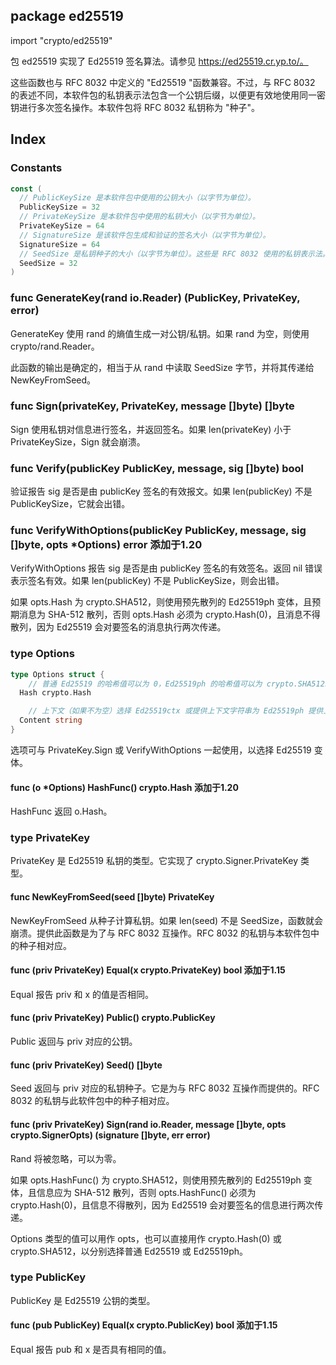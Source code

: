 ## package ed25519

import "crypto/ed25519"

包 ed25519 实现了 Ed25519 签名算法。请参见 https://ed25519.cr.yp.to/。

这些函数也与 RFC 8032 中定义的 "Ed25519 "函数兼容。不过，与 RFC 8032 的表述不同，本软件包的私钥表示法包含一个公钥后缀，以便更有效地使用同一密钥进行多次签名操作。本软件包将 RFC 8032 私钥称为 "种子"。

## Index

### Constants

```go
const (
  // PublicKeySize 是本软件包中使用的公钥大小（以字节为单位）。
  PublicKeySize = 32
  // PrivateKeySize 是本软件包中使用的私钥大小（以字节为单位）。
  PrivateKeySize = 64
  // SignatureSize 是该软件包生成和验证的签名大小（以字节为单位）。
  SignatureSize = 64
  // SeedSize 是私钥种子的大小（以字节为单位）。这些是 RFC 8032 使用的私钥表示法。
  SeedSize = 32
)
```

### func GenerateKey(rand io.Reader) (PublicKey, PrivateKey, error)

GenerateKey 使用 rand 的熵值生成一对公钥/私钥。如果 rand 为空，则使用 crypto/rand.Reader。

此函数的输出是确定的，相当于从 rand 中读取 SeedSize 字节，并将其传递给 NewKeyFromSeed。

### func Sign(privateKey, PrivateKey, message []byte) []byte

Sign 使用私钥对信息进行签名，并返回签名。如果 len(privateKey) 小于 PrivateKeySize，Sign 就会崩溃。

### func Verify(publicKey PublicKey, message, sig []byte) bool

验证报告 sig 是否是由 publicKey 签名的有效报文。如果 len(publicKey) 不是 PublicKeySize，它就会出错。

### func VerifyWithOptions(publicKey PublicKey, message, sig []byte, opts *Options) error 添加于1.20

VerifyWithOptions 报告 sig 是否是由 publicKey 签名的有效签名。返回 nil 错误表示签名有效。如果 len(publicKey) 不是 PublicKeySize，则会出错。

如果 opts.Hash 为 crypto.SHA512，则使用预先散列的 Ed25519ph 变体，且预期消息为 SHA-512 散列，否则 opts.Hash 必须为 crypto.Hash(0)，且消息不得散列，因为 Ed25519 会对要签名的消息执行两次传递。

### type Options

```go
type Options struct {
	// 普通 Ed25519 的哈希值可以为 0，Ed25519ph 的哈希值可以为 crypto.SHA512。
  Hash crypto.Hash

	// 上下文（如果不为空）选择 Ed25519ctx 或提供上下文字符串为 Ed25519ph 提供上下文字符串。其长度最多为 255 字节。
  Content string
}
```

选项可与 PrivateKey.Sign 或 VerifyWithOptions 一起使用，以选择 Ed25519 变体。

#### func (o *Options) HashFunc() crypto.Hash 添加于1.20

HashFunc 返回 o.Hash。

### type PrivateKey

PrivateKey 是 Ed25519 私钥的类型。它实现了 crypto.Signer.PrivateKey 类型。

#### func NewKeyFromSeed(seed []byte) PrivateKey

NewKeyFromSeed 从种子计算私钥。如果 len(seed) 不是 SeedSize，函数就会崩溃。提供此函数是为了与 RFC 8032 互操作。RFC 8032 的私钥与本软件包中的种子相对应。

#### func (priv PrivateKey) Equal(x crypto.PrivateKey) bool 添加于1.15

Equal 报告 priv 和 x 的值是否相同。

#### func (priv PrivateKey) Public() crypto.PublicKey

Public 返回与 priv 对应的公钥。

#### func (priv PrivateKey) Seed() []byte

Seed 返回与 priv 对应的私钥种子。它是为与 RFC 8032 互操作而提供的。RFC 8032 的私钥与此软件包中的种子相对应。

#### func (priv PrivateKey) Sign(rand io.Reader, message []byte, opts crypto.SignerOpts) (signature []byte, err error)

Rand 将被忽略，可以为零。

如果 opts.HashFunc() 为 crypto.SHA512，则使用预先散列的 Ed25519ph 变体，且信息应为 SHA-512 散列，否则 opts.HashFunc() 必须为 crypto.Hash(0)，且信息不得散列，因为 Ed25519 会对要签名的信息进行两次传递。

Options 类型的值可以用作 opts，也可以直接用作 crypto.Hash(0) 或 crypto.SHA512，以分别选择普通 Ed25519 或 Ed25519ph。

### type PublicKey

PublicKey 是 Ed25519 公钥的类型。

#### func (pub PublicKey) Equal(x crypto.PublicKey) bool 添加于1.15

Equal 报告 pub 和 x 是否具有相同的值。